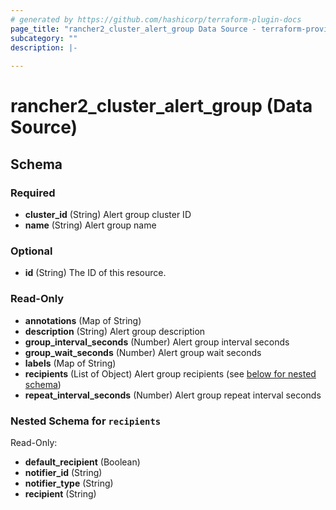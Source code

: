 ```yaml
---
# generated by https://github.com/hashicorp/terraform-plugin-docs
page_title: "rancher2_cluster_alert_group Data Source - terraform-provider-rancher2"
subcategory: ""
description: |-
  
---
```


# rancher2_cluster_alert_group (Data Source)





<!-- schema generated by tfplugindocs -->
## Schema

### Required

- **cluster_id** (String) Alert group cluster ID
- **name** (String) Alert group name

### Optional

- **id** (String) The ID of this resource.

### Read-Only

- **annotations** (Map of String)
- **description** (String) Alert group description
- **group_interval_seconds** (Number) Alert group interval seconds
- **group_wait_seconds** (Number) Alert group wait seconds
- **labels** (Map of String)
- **recipients** (List of Object) Alert group recipients (see [below for nested schema](#nestedatt--recipients))
- **repeat_interval_seconds** (Number) Alert group repeat interval seconds

<a id="nestedatt--recipients"></a>
### Nested Schema for `recipients`

Read-Only:

- **default_recipient** (Boolean)
- **notifier_id** (String)
- **notifier_type** (String)
- **recipient** (String)


